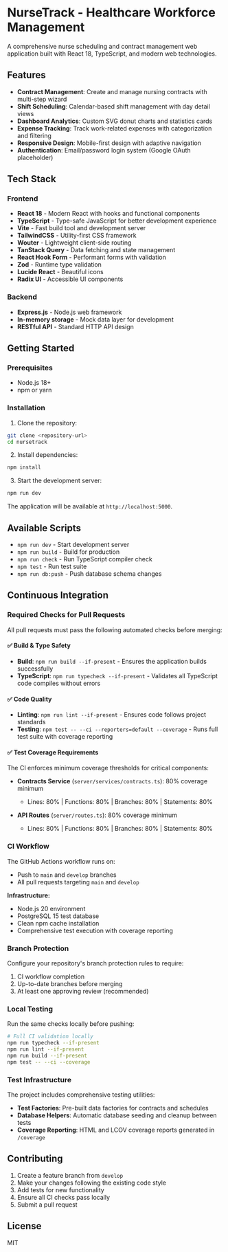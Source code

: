 # NurseTrack - Healthcare Workforce Management

A comprehensive nurse scheduling and contract management web application built with React 18, TypeScript, and modern web technologies.

## Features

- **Contract Management**: Create and manage nursing contracts with multi-step wizard
- **Shift Scheduling**: Calendar-based shift management with day detail views
- **Dashboard Analytics**: Custom SVG donut charts and statistics cards
- **Expense Tracking**: Track work-related expenses with categorization and filtering
- **Responsive Design**: Mobile-first design with adaptive navigation
- **Authentication**: Email/password login system (Google OAuth placeholder)

## Tech Stack

### Frontend
- **React 18** - Modern React with hooks and functional components
- **TypeScript** - Type-safe JavaScript for better development experience
- **Vite** - Fast build tool and development server
- **TailwindCSS** - Utility-first CSS framework
- **Wouter** - Lightweight client-side routing
- **TanStack Query** - Data fetching and state management
- **React Hook Form** - Performant forms with validation
- **Zod** - Runtime type validation
- **Lucide React** - Beautiful icons
- **Radix UI** - Accessible UI components

### Backend
- **Express.js** - Node.js web framework
- **In-memory storage** - Mock data layer for development
- **RESTful API** - Standard HTTP API design

## Getting Started

### Prerequisites
- Node.js 18+ 
- npm or yarn

### Installation

1. Clone the repository:
```bash
git clone <repository-url>
cd nursetrack
```

2. Install dependencies:
```bash
npm install
```

3. Start the development server:
```bash
npm run dev
```

The application will be available at `http://localhost:5000`.

## Available Scripts

- `npm run dev` - Start development server
- `npm run build` - Build for production  
- `npm run check` - Run TypeScript compiler check
- `npm test` - Run test suite
- `npm run db:push` - Push database schema changes

## Continuous Integration

### Required Checks for Pull Requests

All pull requests must pass the following automated checks before merging:

#### ✅ Build & Type Safety
- **Build**: `npm run build --if-present` - Ensures the application builds successfully
- **TypeScript**: `npm run typecheck --if-present` - Validates all TypeScript code compiles without errors

#### ✅ Code Quality  
- **Linting**: `npm run lint --if-present` - Ensures code follows project standards
- **Testing**: `npm test -- --ci --reporters=default --coverage` - Runs full test suite with coverage reporting

#### ✅ Test Coverage Requirements

The CI enforces minimum coverage thresholds for critical components:

- **Contracts Service** (`server/services/contracts.ts`): 80% coverage minimum
  - Lines: 80% | Functions: 80% | Branches: 80% | Statements: 80%

- **API Routes** (`server/routes.ts`): 80% coverage minimum  
  - Lines: 80% | Functions: 80% | Branches: 80% | Statements: 80%

### CI Workflow

The GitHub Actions workflow runs on:
- Push to `main` and `develop` branches
- All pull requests targeting `main` and `develop`

**Infrastructure:**
- Node.js 20 environment
- PostgreSQL 15 test database
- Clean npm cache installation
- Comprehensive test execution with coverage reporting

### Branch Protection

Configure your repository's branch protection rules to require:
1. CI workflow completion
2. Up-to-date branches before merging
3. At least one approving review (recommended)

### Local Testing

Run the same checks locally before pushing:

```bash
# Full CI validation locally
npm run typecheck --if-present
npm run lint --if-present  
npm run build --if-present
npm test -- --ci --coverage
```

### Test Infrastructure

The project includes comprehensive testing utilities:

- **Test Factories**: Pre-built data factories for contracts and schedules
- **Database Helpers**: Automatic database seeding and cleanup between tests
- **Coverage Reporting**: HTML and LCOV coverage reports generated in `/coverage`

## Contributing

1. Create a feature branch from `develop`
2. Make your changes following the existing code style
3. Add tests for new functionality
4. Ensure all CI checks pass locally
5. Submit a pull request

## License

MIT

